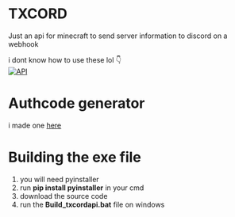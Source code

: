 # TXCORD
Just an api for minecraft to send server information to discord on a webhook

i dont know how to use these lol 👇<br>
[![API](https://github.com/ThexGameLord/TXCORD/actions/workflows/API-test.yml/badge.svg?branch=API)](https://github.com/ThexGameLord/TXCORD/actions/workflows/API-test.yml)

# Authcode generator
i made one [here](https://thexgamelord.uk.to/txcord)

# Building the exe file
1. you will need pyinstaller  
2. run **pip install pyinstaller** in your cmd  
3. download the source code  
4. run the **Build_txcordapi.bat** file on windows
